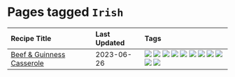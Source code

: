 # Pages tagged `Irish`

|Recipe Title|Last Updated|Tags
|:---|:---|:---|
|[Beef & Guinness Casserole](../recipes/beefandguinnesscasserole.md)|2023-06-26|[![](https://img.shields.io/badge/tag-Guinness-32613c)](../tags/Guinness.md) [![](https://img.shields.io/badge/tag-Irish-659a8f)](../tags/Irish.md) [![](https://img.shields.io/badge/tag-amazing-e4f90)](../tags/amazing.md) [![](https://img.shields.io/badge/tag-baked-5c1fef)](../tags/baked.md) [![](https://img.shields.io/badge/tag-beef-e2596)](../tags/beef.md) [![](https://img.shields.io/badge/tag-casserole-6685b7)](../tags/casserole.md) [![](https://img.shields.io/badge/tag-large_quantity-427cd)](../tags/large_quantity.md) [![](https://img.shields.io/badge/tag-long_cook_time-5d33f3)](../tags/long_cook_time.md) [![](https://img.shields.io/badge/tag-long_prep_time-6d71)](../tags/long_prep_time.md) [![](https://img.shields.io/badge/tag-messy-9fef19)](../tags/messy.md) [![](https://img.shields.io/badge/tag-tricky-cb29b)](../tags/tricky.md)|